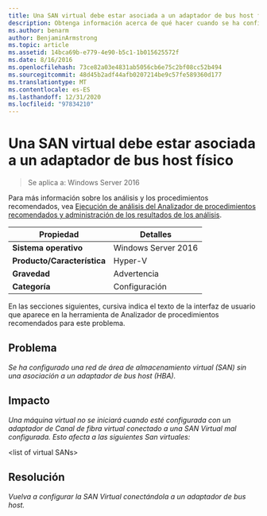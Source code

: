 ```yaml
---
title: Una SAN virtual debe estar asociada a un adaptador de bus host físico
description: Obtenga información acerca de qué hacer cuando se ha configurado una red de área de almacenamiento virtual (SAN) sin una asociación a un adaptador de bus host (HBA).
ms.author: benarm
author: BenjaminArmstrong
ms.topic: article
ms.assetid: 14bca69b-e779-4e90-b5c1-1b015625572f
ms.date: 8/16/2016
ms.openlocfilehash: 73ce82a03e4831ab5056cb6e75c2bf08cc52b494
ms.sourcegitcommit: 48d45b2adf44afb0207214be9c57fe589360d177
ms.translationtype: MT
ms.contentlocale: es-ES
ms.lasthandoff: 12/31/2020
ms.locfileid: "97834210"
---
```

# <a name="a-virtual-san-should-be-associated-with-a-physical-host-bus-adapter"></a>Una SAN virtual debe estar asociada a un adaptador de bus host físico

>Se aplica a: Windows Server 2016

Para más información sobre los análisis y los procedimientos recomendados, vea [Ejecución de análisis del Analizador de procedimientos recomendados y administración de los resultados de los análisis](https://go.microsoft.com/fwlink/p/?LinkID=223177).

|Propiedad|Detalles|
|-|-|
|**Sistema operativo**|Windows Server 2016|
|**Producto/Característica**|Hyper-V|
|**Gravedad**|Advertencia|
|**Categoría**|Configuración|


En las secciones siguientes, cursiva indica el texto de la interfaz de usuario que aparece en la herramienta de Analizador de procedimientos recomendados para este problema.

## <a name="issue"></a>**Problema**
*Se ha configurado una red de área de almacenamiento virtual (SAN) sin una asociación a un adaptador de bus host (HBA).*

## <a name="impact"></a>**Impacto**
*Una máquina virtual no se iniciará cuando esté configurada con un adaptador de Canal de fibra virtual conectado a una SAN Virtual mal configurada. Esto afecta a las siguientes San virtuales:*


\<list of virtual SANs>


## <a name="resolution"></a>**Resolución**
*Vuelva a configurar la SAN Virtual conectándola a un adaptador de bus host.*





